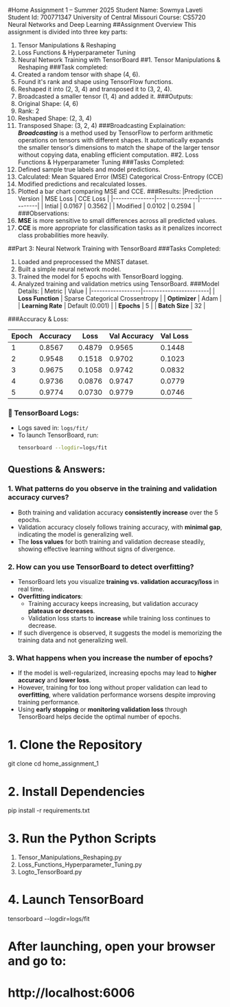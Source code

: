 #Home Assignment 1 – Summer 2025
Student Name: Sowmya Laveti Student Id: 700771347 University of Central Missouri
Course: CS5720 Neural Networks and Deep Learning
##Assignment Overview
This assignment is divided into three key parts:
1. Tensor Manipulations & Reshaping
2. Loss Functions & Hyperparameter Tuning
3. Neural Network Training with TensorBoard
##1. Tensor Manipulations & Reshaping
###Task completed:
1. Created a random tensor with shape (4, 6).
2. Found it's rank and shape using TensorFlow functions.
3. Reshaped it into (2, 3, 4) and transposed it to (3, 2, 4).
4. Broadcasted a smaller tensor (1, 4) and added it.
###Outputs:
1. Original Shape: (4, 6)
2. Rank: 2
3. Reshaped Shape: (2, 3, 4)
4. Transposed Shape: (3, 2, 4)
###Broadcasting Explaination:
   ***Broadcasting*** is a method used by TensorFlow to perform arithmetic operations on tensors with different shapes. It automatically expands the smaller tensor’s dimensions to match the shape of the larger tensor without copying data, enabling efficient computation.
##2. Loss Functions & Hyperparameter Tuning
###Tasks Completed:
1. Defined sample true labels and model predictions.
2. Calculated:
    Mean Squared Error (MSE)
    Categorical Cross-Entropy (CCE)
3. Modified predictions and recalculated losses.
4. Plotted a bar chart comparing MSE and CCE.
###Results:
|Prediction Version    | MSE Loss     | CCE Loss     |
|---------------|---------------|---------------|
| Intial  | 0.0167 | 0.3562  |
| Modified | 0.0102	| 0.2594 |
###Observations:
1. **MSE** is more sensitive to small differences across all predicted values.
2. **CCE** is more appropriate for classification tasks as it penalizes incorrect class probabilities more heavily.

##Part 3: Neural Network Training with TensorBoard
###Tasks Completed:
1. Loaded and preprocessed the MNIST dataset.
2. Built a simple neural network model.
3. Trained the model for 5 epochs with TensorBoard logging.
4. Analyzed training and validation metrics using TensorBoard.
###Model Details:
| Metric           | Value                  |
|------------------|------------------------|
| **Loss Function** | Sparse Categorical Crossentropy |
| **Optimizer**     | Adam                   |
| **Learning Rate** | Default (0.001)        |
| **Epochs**        | 5                      |
| **Batch Size**    | 32                     |

###Accuracy & Loss:

| Epoch | Accuracy | Loss   | Val Accuracy | Val Loss |
|-------|----------|--------|--------------|----------|
| 1     | 0.8567   | 0.4879 | 0.9565       | 0.1448   |
| 2     | 0.9548   | 0.1518 | 0.9702       | 0.1023   |
| 3     | 0.9675   | 0.1058 | 0.9742       | 0.0832   |
| 4     | 0.9736   | 0.0876 | 0.9747       | 0.0779   |
| 5     | 0.9774   | 0.0730 | 0.9779       | 0.0746   |

### 📁 TensorBoard Logs:
- Logs saved in: `logs/fit/`
- To launch TensorBoard, run:
  ```bash
  tensorboard --logdir=logs/fit


## Questions & Answers:

### 1. What patterns do you observe in the training and validation accuracy curves?

- Both training and validation accuracy **consistently increase** over the 5 epochs.
- Validation accuracy closely follows training accuracy, with **minimal gap**, indicating the model is generalizing well.
- The **loss values** for both training and validation decrease steadily, showing effective learning without signs of divergence.

### 2. How can you use TensorBoard to detect overfitting?

- TensorBoard lets you visualize **training vs. validation accuracy/loss** in real time.
- **Overfitting indicators**:
  - Training accuracy keeps increasing, but validation accuracy **plateaus or decreases**.
  - Validation loss starts to **increase** while training loss continues to decrease.
- If such divergence is observed, it suggests the model is memorizing the training data and not generalizing well.

### 3. What happens when you increase the number of epochs?

- If the model is well-regularized, increasing epochs may lead to **higher accuracy** and **lower loss**.
- However, training for too long without proper validation can lead to **overfitting**, where validation performance worsens despite improving training performance.
- Using **early stopping** or **monitoring validation loss** through TensorBoard helps decide the optimal number of epochs.
# 1. Clone the Repository
git clone <your-repo-url>
cd home_assignment_1

# 2. Install Dependencies
pip install -r requirements.txt

# 3. Run the Python Scripts
1. Tensor_Manipulations_Reshaping.py
2. Loss_Functions_Hyperparameter_Tuning.py
3. Logto_TensorBoard.py

# 4. Launch TensorBoard
tensorboard --logdir=logs/fit

# After launching, open your browser and go to:
# http://localhost:6006
